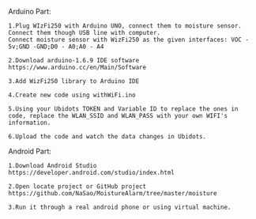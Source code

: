 
Arduino Part:

	1.Plug WIzFi250 with Arduino UNO, connect them to moisture sensor. Connect them though USB line with computer.
	Connect moisture sensor with WizFi250 as the given interfaces: VOC - 5v;GND -GND;D0 - A0;A0 - A4 

	2.Download arduino-1.6.9 IDE software https://www.arduino.cc/en/Main/Software
	
	3.Add WizFi250 library to Arduino IDE
	
	4.Create new code using withWiFi.ino
	
  	5.Using your Ubidots TOKEN and Variable ID to replace the ones in code, replace the WLAN_SSID and WLAN_PASS with your own WIFI's information. 
  	
  	6.Upload the code and watch the data changes in Ubidots.
  	
Android Part:

	1.Download Android Studio https://developer.android.com/studio/index.html
	
	2.Open locate project or GitHub project https://github.com/NaSao/MoistureAlarm/tree/master/moisture
      
	3.Run it through a real android phone or using virtual machine.
 
